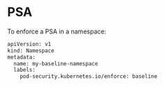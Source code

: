 # PSA

To enforce a PSA in a namespace:

```bash
apiVersion: v1
kind: Namespace
metadata:
  name: my-baseline-namespace
  labels:
    pod-security.kubernetes.io/enforce: baseline
```